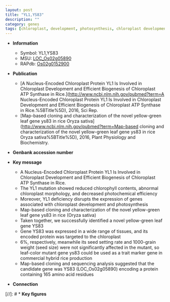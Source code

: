 ```yaml
---
layout: post
title: "YL1,YS83"
description: ""
category: genes
tags: [chloroplast, development, photosynthesis, chloroplast development, leaf, seed, map-based cloning, seed size, grain weight]
---
```


* **Information**  
    + Symbol: YL1,YS83  
    + MSU: [LOC_Os02g05890](http://rice.plantbiology.msu.edu/cgi-bin/ORF_infopage.cgi?orf=LOC_Os02g05890)  
    + RAPdb: [Os02g0152900](http://rapdb.dna.affrc.go.jp/viewer/gbrowse_details/irgsp1?name=Os02g0152900)  

* **Publication**  
    + [A Nucleus-Encoded Chloroplast Protein YL1 Is Involved in Chloroplast Development and Efficient Biogenesis of Chloroplast ATP Synthase in Rice.](http://www.ncbi.nlm.nih.gov/pubmed?term=A Nucleus-Encoded Chloroplast Protein YL1 Is Involved in Chloroplast Development and Efficient Biogenesis of Chloroplast ATP Synthase in Rice.%5BTitle%5D), 2016, Sci Rep.
    + [Map-based cloning and characterization of the novel yellow-green leaf gene ys83 in rice Oryza sativa](http://www.ncbi.nlm.nih.gov/pubmed?term=Map-based cloning and characterization of the novel yellow-green leaf gene ys83 in rice Oryza sativa%5BTitle%5D), 2016, Plant Physiology and Biochemistry.

* **Genbank accession number**  

* **Key message**  
    + A Nucleus-Encoded Chloroplast Protein YL1 Is Involved in Chloroplast Development and Efficient Biogenesis of Chloroplast ATP Synthase in Rice.
    + The YL1 mutation showed reduced chlorophyll contents, abnormal chloroplast morphology, and decreased photochemical efficiency
    + Moreover, YL1 deficiency disrupts the expression of genes associated with chloroplast development and photosynthesis
    + Map-based cloning and characterization of the novel yellow-green leaf gene ys83 in rice (Oryza sativa)
    + Taken together, we successfully identified a novel yellow-green leaf gene YS83
    + Gene YS83 was expressed in a wide range of tissues, and its encoded protein was targeted to the chloroplast
    + 6%, respectively, meanwhile its seed setting rate and 1000-grain weight (seed size) were not significantly affected in the mutant, so leaf-color mutant gene ys83 could be used as a trait marker gene in commercial hybrid rice production
    + Map-based cloning and sequencing analysis suggested that the candidate gene was YS83 (LOC_Os02g05890) encoding a protein containing 165 amino acid residues

* **Connection**  

[//]: # * **Key figures**  


